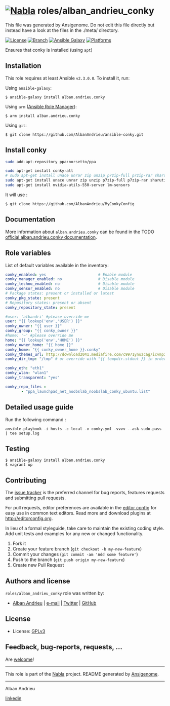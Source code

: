 # [![Nabla](https://debops.org/images/debops-small.png)](https://github.com/AlbanAndrieu) roles/alban_andrieu_conky

This file was generated by Ansigenome. Do not edit this file directly but instead have a look at the files in the ./meta/ directory.

[![License](http://img.shields.io/:license-apache-blue.svg?style=flat-square)](http://www.apache.org/licenses/LICENSE-2.0.html)
[![Branch](http://img.shields.io/github/tag/AlbanAndrieu/ansible-conky.svg?style=flat-square)](https://github.com/AlbanAndrieu/ansible-conky/tree/master)
[![Ansible Galaxy](https://img.shields.io/badge/galaxy-alban.andrieu.conky-660198.svg?style=flat)](https://galaxy.ansible.com/alban.andrieu/conky)
[![Platforms](http://img.shields.io/badge/platforms-ubuntu-lightgrey.svg?style=flat)](#)


Ensures that conky is installed (using `apt`)

## Installation

This role requires at least Ansible `v2.3.0.0`. To install it, run:

Using `ansible-galaxy`:
```shell
$ ansible-galaxy install alban.andrieu.conky
```

Using `arm` ([Ansible Role Manager](https://github.com/mirskytech/ansible-role-manager/)):
```shell
$ arm install alban.andrieu.conky
```

Using `git`:
```shell
$ git clone https://github.com/AlbanAndrieu/ansible-conky.git
```

## Install conky

```bash
sudo add-apt-repository ppa:norsetto/ppa

sudo apt-get install conky-all
# sudo apt-get install unace unrar zip unzip p7zip-full p7zip-rar sharutils rar uudeview mpack lha arj cabextract file-roller
sudo apt-get install unace unrar zip unzip p7zip-full p7zip-rar sharutils rar uudeview mpack arj cabextract file-roller
sudo apt-get install nvidia-utils-550-server lm-sensors
```

It will use :

```shell
$ git clone https://github.com/AlbanAndrieu/MyConkyConfig
```

## Documentation

More information about `alban.andrieu.conky` can be found in the
TODO [official alban.andrieu.conky documentation](https://docs.debops.org/en/latest/ansible/roles/ansible-conky/docs/).


## Role variables

List of default variables available in the inventory:

```YAML
conky_enabled: yes                       # Enable module
conky_manager_enabled: no                # Disable module
conky_techno_enabled: no                 # Disable module
conky_sensor_enabled: no                 # Disable module
# Package states: present or installed or latest
conky_pkg_state: present
# Repository states: present or absent
conky_repository_state: present

#user: 'albandri' #please override me
user: "{{ lookup('env','USER') }}"
conky_owner: "{{ user }}"
conky_group: "{{ conky_owner }}"
#home: '~' #please override me
home: "{{ lookup('env','HOME') }}"
conky_owner_home: "{{ home }}"
conky_home: "{{ conky_owner_home }}.conky"
conky_themes_url: http://download2041.mediafire.com/c9971ynuzcag/icvmpzhlk7vgejt/default-themes-extra-1.cmtp.7z
conky_dir_tmp: "/tmp" # or override with "{{ tempdir.stdout }} in order to have be sure to download the file"

conky_eth: "eth1"
conky_wlan: "wlan1"
conky_transparent: "yes"

conky_repo_files :
       - "ppa_launchpad_net_noobslab_noobslab_conky_ubuntu.list"
```


## Detailed usage guide

Run the following command :

`ansible-playbook -i hosts -c local -v conky.yml -vvvv --ask-sudo-pass | tee setup.log`

## Testing
```shell
$ ansible-galaxy install alban.andrieu.conky
$ vagrant up
```

## Contributing

The [issue tracker](https://github.com/AlbanAndrieu/ansible-conky/issues) is the preferred channel for bug reports, features requests and submitting pull requests.

For pull requests, editor preferences are available in the [editor config](.editorconfig) for easy use in common text editors. Read more and download plugins at <http://editorconfig.org>.

In lieu of a formal styleguide, take care to maintain the existing coding style. Add unit tests and examples for any new or changed functionality.

1. Fork it
2. Create your feature branch (`git checkout -b my-new-feature`)
3. Commit your changes (`git commit -am 'Add some feature'`)
4. Push to the branch (`git push origin my-new-feature`)
5. Create new Pull Request

## Authors and license

`roles/alban_andrieu_conky` role was written by:

- [Alban Andrieu](fr.linkedin.com/in/nabla/) | [e-mail](mailto:alban.andrieu@free.fr) | [Twitter](https://twitter.com/AlbanAndrieu) | [GitHub](https://github.com/AlbanAndrieu)

License
-------

- License: [GPLv3](https://tldrlegal.com/license/gnu-general-public-license-v3-%28gpl-3%29)

## Feedback, bug-reports, requests, ...

Are [welcome](https://github.com/AlbanAndrieu/ansible-conky/issues)!

***

This role is part of the [Nabla](https://github.com/AlbanAndrieu) project.
README generated by [Ansigenome](https://github.com/nickjj/ansigenome/).

***

Alban Andrieu

[linkedin](fr.linkedin.com/in/nabla/)
